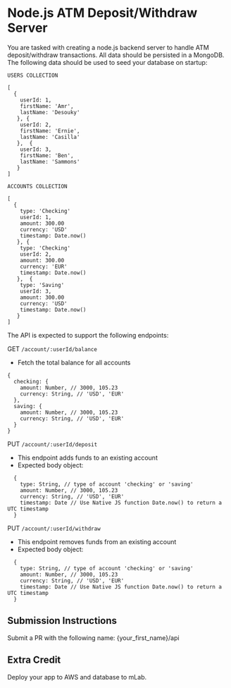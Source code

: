 # Node.js ATM Deposit/Withdraw Server

You are tasked with creating a node.js backend server to handle ATM deposit/withdraw transactions. All data should be persisted in a MongoDB. The following data should be used to seed your database on startup:

`USERS COLLECTION`
```
[
  {
    userId: 1,
    firstName: 'Amr',
    lastName: 'Desouky'
   }, {
    userId: 2,
    firstName: 'Ernie',
    lastName: 'Casilla'
   },  {
    userId: 3,
    firstName: 'Ben',
    lastName: 'Sammons'
   }
]
```

`ACCOUNTS COLLECTION`
```
[
  {
    type: 'Checking'
    userId: 1,
    amount: 300.00
    currency: 'USD'
    timestamp: Date.now()
   }, {
    type: 'Checking'
    userId: 2,
    amount: 300.00
    currency: 'EUR'
    timestamp: Date.now()
   },  {
    type: 'Saving'
    userId: 3,
    amount: 300.00
    currency: 'USD'
    timestamp: Date.now()
   }
]
```

The API is expected to support the following endpoints:

GET `/account/:userId/balance`
 - Fetch the total balance for all accounts
```
{
  checking: {
    amount: Number, // 3000, 105.23
    currency: String, // 'USD', 'EUR'
  },
  saving: {
    amount: Number, // 3000, 105.23
    currency: String, // 'USD', 'EUR'  
  }
}
```
 
PUT `/account/:userId/deposit`
 - This endpoint adds funds to an existing account
 - Expected body object: 
```
  {
    type: String, // type of account 'checking' or 'saving'
    amount: Number, // 3000, 105.23
    currency: String, // 'USD', 'EUR'
    timestamp: Date // Use Native JS function Date.now() to return a UTC timestamp
  }
```
PUT `/account/:userId/withdraw`
 - This endpoint removes funds from an existing account
 - Expected body object:
```
  {
    type: String, // type of account 'checking' or 'saving'
    amount: Number, // 3000, 105.23
    currency: String, // 'USD', 'EUR'
    timestamp: Date // Use Native JS function Date.now() to return a UTC timestamp
  }
```

## Submission Instructions
Submit a PR with the following name:
{your_first_name}/api

## Extra Credit
Deploy your app to AWS and database to mLab.

